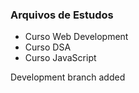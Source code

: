 ### Arquivos de Estudos

- Curso Web Development
- Curso DSA
- Curso JavaScript

Development branch added

